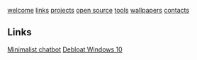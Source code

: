 [welcome](https://beangreen247.github.io/) [links](https://beangreen247.github.io/links) [projects](https://beangreen247.github.io/projects/) [open source](https://beangreen247.github.io/open-source/) [tools](https://beangreen247.github.io/tools/) [wallpapers](https://beangreen247.github.io/wallpaper/) [contacts](https://beangreen247.github.io/contacts/)

## Links

[Minimalist chatbot](https://beangreen247.github.io/Minimalist-chatbot/)
[Debloat Windows 10](https://beangreen247.github.io/DebloatWindows10/)
